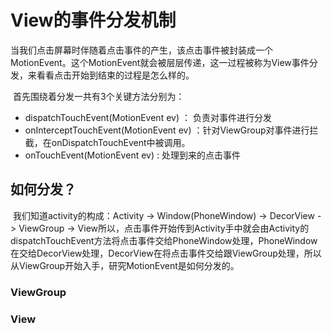 # View的事件分发机制

​	当我们点击屏幕时伴随着点击事件的产生，该点击事件被封装成一个MotionEvent。这个MotionEvent就会被层层传递，这一过程被称为View事件分发，来看看点击开始到结束的过程是怎么样的。

​	首先围绕着分发一共有3个关键方法分别为：

- dispatchTouchEvent(MotionEvent ev) ： 负责对事件进行分发
- onInterceptTouchEvent(MotionEvent ev) ：针对ViewGroup对事件进行拦截，在onDispatchTouchEvent中被调用。
- onTouchEvent(MotionEvent ev) : 处理到来的点击事件

## 如何分发？

​	我们知道activity的构成：Activity -> Window(PhoneWindow) -> DecorView -> ViewGroup -> View所以，点击事件开始传到Activity手中就会由Activity的 dispatchTouchEvent方法将点击事件交给PhoneWindow处理，PhoneWindow在交给DecorView处理，DecorView在将点击事件交给跟ViewGroup处理，所以从ViewGroup开始入手，研究MotionEvent是如何分发的。

### ViewGroup



### View









